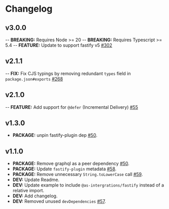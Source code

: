 # Changelog

## v3.0.0

-- **BREAKING:** Requires Node >= 20
-- **BREAKING:** Requires Typescript >= 5.4
-- **FEATURE:** Update to support fastify v5 [#302](https://github.com/apollo-server-integrations/apollo-server-integration-fastify/pulls/302)

## v2.1.1

-- **FIX:** Fix CJS typings by removing redundant `types` field in `package.json#exports` [#268](https://github.com/apollo-server-integrations/apollo-server-integration-fastify/pulls/268)

## v2.1.0

-- **FEATURE:** Add support for `@defer` (Incremental Delivery) [#55](https://github.com/apollo-server-integrations/apollo-server-integration-fastify/issues/55)

## v1.3.0

- **PACKAGE:** unpin fastify-plugin dep [#50](https://github.com/apollo-server-integrations/apollo-server-integration-fastify/pull/105).

## v1.1.0

- **PACKAGE:** Remove graphql as a peer dependency [#50](https://github.com/apollo-server-integrations/apollo-server-integration-fastify/pull/50).
- **PACKAGE:** Update `fastify-plugin` metadata [#58](https://github.com/apollo-server-integrations/apollo-server-integration-fastify/pull/58).
- **PACKAGE:** Remove unnecessary `String.toLowerCase` call [#59](https://github.com/apollo-server-integrations/apollo-server-integration-fastify/pull/59).
- **DEV:** Update Readme.
- **DEV:** Update example to include `@as-intergrations/fastify` instead of a relative import.
- **DEV:** Add changelog.
- **DEV:** Removed unused `devDependencies` [#57](https://github.com/apollo-server-integrations/apollo-server-integration-fastify/pull/57).
